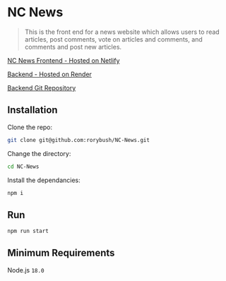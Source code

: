 # NC News

> This is the front end for a news website which allows users to read articles, post comments, vote on articles and comments, and comments and post new articles.

[NC News Frontend - Hosted on Netlify](https://delicate-mooncake-95d326.netlify.app/)

[Backend - Hosted on Render](https://news-api-izsx.onrender.com/api/)

[Backend Git Repository](https://github.com/rorybush/news-api)

## Installation

Clone the repo:

```sh
git clone git@github.com:rorybush/NC-News.git
```

Change the directory:

```sh
cd NC-News
```

Install the dependancies:

```sh
npm i
```

## Run

```sh
npm run start
```

## Minimum Requirements

Node.js `18.0`

